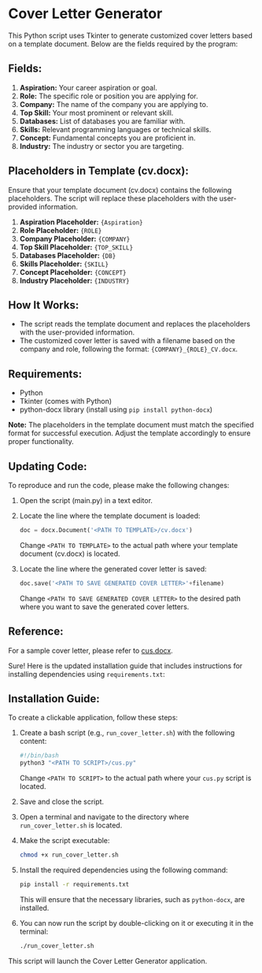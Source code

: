 # Cover Letter Generator

This Python script uses Tkinter to generate customized cover letters based on a template document. Below are the fields required by the program:

## Fields:

1. **Aspiration:** Your career aspiration or goal.
2. **Role:** The specific role or position you are applying for.
3. **Company:** The name of the company you are applying to.
4. **Top Skill:** Your most prominent or relevant skill.
5. **Databases:** List of databases you are familiar with.
6. **Skills:** Relevant programming languages or technical skills.
7. **Concept:** Fundamental concepts you are proficient in.
8. **Industry:** The industry or sector you are targeting.

## Placeholders in Template (cv.docx):

Ensure that your template document (cv.docx) contains the following placeholders. The script will replace these placeholders with the user-provided information.

1. **Aspiration Placeholder:** `{Aspiration}`
2. **Role Placeholder:** `{ROLE}`
3. **Company Placeholder:** `{COMPANY}`
4. **Top Skill Placeholder:** `{TOP_SKILL}`
5. **Databases Placeholder:** `{DB}`
6. **Skills Placeholder:** `{SKILL}`
7. **Concept Placeholder:** `{CONCEPT}`
8. **Industry Placeholder:** `{INDUSTRY}`

## How It Works:

- The script reads the template document and replaces the placeholders with the user-provided information.
- The customized cover letter is saved with a filename based on the company and role, following the format: `{COMPANY}_{ROLE}_CV.docx`.

## Requirements:

- Python
- Tkinter (comes with Python)
- python-docx library (install using `pip install python-docx`)

**Note:** The placeholders in the template document must match the specified format for successful execution. Adjust the template accordingly to ensure proper functionality.

## Updating Code:

To reproduce and run the code, please make the following changes:

1. Open the script (main.py) in a text editor.

2. Locate the line where the template document is loaded:
    ```python
    doc = docx.Document('<PATH TO TEMPLATE>/cv.docx')
    ```
    Change `<PATH TO TEMPLATE>` to the actual path where your template document (cv.docx) is located.

3. Locate the line where the generated cover letter is saved:
    ```python
    doc.save('<PATH TO SAVE GENERATED COVER LETTER>'+filename)
    ```
    Change `<PATH TO SAVE GENERATED COVER LETTER>` to the desired path where you want to save the generated cover letters.

## Reference:

For a sample cover letter, please refer to [cus.docx](./cus.docx).

Sure! Here is the updated installation guide that includes instructions for installing dependencies using `requirements.txt`:

## Installation Guide:

To create a clickable application, follow these steps:

1. Create a bash script (e.g., `run_cover_letter.sh`) with the following content:
    ```bash
    #!/bin/bash
    python3 "<PATH TO SCRIPT>/cus.py"
    ```
    Change `<PATH TO SCRIPT>` to the actual path where your `cus.py` script is located.

2. Save and close the script.

3. Open a terminal and navigate to the directory where `run_cover_letter.sh` is located.

4. Make the script executable:
    ```bash
    chmod +x run_cover_letter.sh
    ```

5. Install the required dependencies using the following command:
    ```bash
    pip install -r requirements.txt
    ```
    This will ensure that the necessary libraries, such as `python-docx`, are installed.

6. You can now run the script by double-clicking on it or executing it in the terminal:
    ```bash
    ./run_cover_letter.sh
    ```

This script will launch the Cover Letter Generator application.